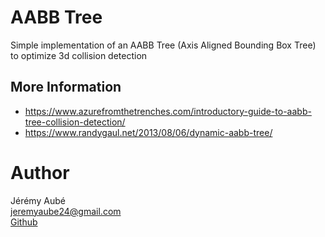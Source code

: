 # AABB Tree
Simple implementation of an AABB Tree (Axis Aligned Bounding Box Tree) to optimize 3d collision detection


## More Information
* https://www.azurefromthetrenches.com/introductory-guide-to-aabb-tree-collision-detection/
* https://www.randygaul.net/2013/08/06/dynamic-aabb-tree/

# Author
Jérémy Aubé  
jeremyaube24@gmail.com  
[Github](http://www.github.com/jeremyaube)
